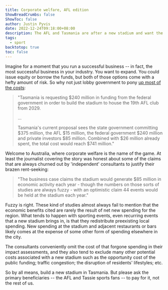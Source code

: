 ```yaml
---
title: Corporate welfare, AFL edition
ShowBreadCrumbs: false
ShowToc: false
author: Justin Pyvis
date: 2022-12-24T09:18:00+08:00
description: The AFL and Tasmania are after a new stadium and want the rest of Australia to pay for it. But the business case just doesn't stack up.
tags:
  - sport
backtotop: true
toc: false
---
```

Imagine for a moment that you run a successful business -- in fact, the most successful business in your industry. You want to expand. You could issue equity or borrow the funds, but both of those options come with a hefty amount of risk. So why not just lobby government to pony [up most of the costs](https://www.foxsports.com.au/afl/afl-2022-tasmanian-team-by-2029-stadium-funding-plans-19th-afl-club-license-macquarie-point-federal-government-help-latest-news/news-story/98868972654d63a24d6b49653f87a49c):

> "Tasmania is requesting $240 million in funding from the federal government in order to build the stadium to house the 19th AFL club from 2029.
>
> ...
>
> Tasmania's current proposal sees the state government committing $375 million, the AFL $15 million, the federal government $240 million and private investors $85 million. Combined with $26 million already spent, the total cost would reach $741 million."

Welcome to Australia, where corporate welfare is the name of the game. At least the journalist covering the story was honest about some of the claims that are always churned out by 'independent' consultants to justify their brazen rent-seeking:

> "The business case claims the stadium would generate $85 million in economic activity each year - though the numbers on those sorts of studies are always fuzzy - with an optimistic claim 44 events would be held at the stadium each year."

Fuzzy is right. These kind of studies almost always fail to mention that the economic benefits cited are rarely the result of net new spending for the region. What tends to happen with sporting events, even recurring events that a new stadium brings in, is that they redistribute preexisting local spending. New spending at the stadium and adjacent restaurants or bars likely comes at the expense of some other form of spending elsewhere in the city. 

The consultants conveniently omit the cost of that forgone spending in their impact assessments, and they also tend to exclude many other potential costs associated with a new stadium such as the opportunity cost of the public funding; traffic congestion; the disruption of residents' lifestyles; etc.

So by all means, build a new stadium in Tasmania. But please ask the primary beneficiaries -- the AFL and Tassie sports fans -- to pay for it, not the rest of us.